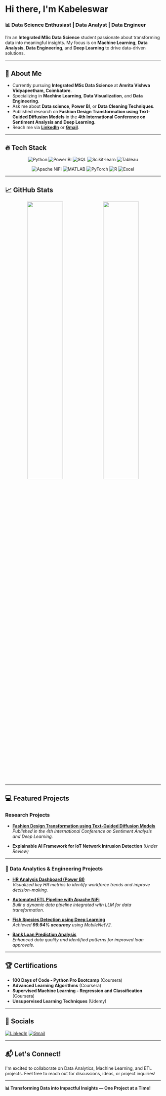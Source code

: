 # Hi there, I'm Kabeleswar 
### 📊 Data Science Enthusiast | Data Analyst | Data Engineer 

I’m an **Integrated MSc Data Science** student passionate about transforming data into meaningful insights. My focus is on **Machine Learning**, **Data Analysis**, **Data Engineering**, and **Deep Learning** to drive data-driven solutions.

---

## 🌟 About Me
- Currently pursuing **Integrated MSc Data Science** at **Amrita Vishwa Vidyapeetham, Coimbatore**.
-  Specializing in **Machine Learning**, **Data Visualization**, and **Data Engineering**.
-  Ask me about **Data science**, **Power BI**, or **Data Cleaning Techniques**.
-  Published research on **Fashion Design Transformation using Text-Guided Diffusion Models** in the **4th International Conference on Sentiment Analysis and Deep Learning**.
-  Reach me via [**LinkedIn**](https://www.linkedin.com/in/your-profile/) or [**Gmail**](mailto:your.email@gmail.com).

---

## 🔥 Tech Stack
<div align="center">

![Python](https://img.shields.io/badge/Python-3776AB?style=for-the-badge&logo=python&logoColor=white)
![Power BI](https://img.shields.io/badge/Power_BI-F2C811?style=for-the-badge&logo=powerbi&logoColor=black)
![SQL](https://img.shields.io/badge/SQL-4479A1?style=for-the-badge&logo=postgresql&logoColor=white)
![Scikit-learn](https://img.shields.io/badge/Scikit--learn-F7931E?style=for-the-badge&logo=scikit-learn&logoColor=white)
![Tableau](https://img.shields.io/badge/Tableau-E97627?style=for-the-badge&logo=tableau&logoColor=white)

![Apache NiFi](https://img.shields.io/badge/Apache%20NiFi-003545?style=for-the-badge&logo=apache&logoColor=white)
![MATLAB](https://img.shields.io/badge/MATLAB-0076A8?style=for-the-badge&logo=mathworks&logoColor=white)
![PyTorch](https://img.shields.io/badge/PyTorch-EE4C2C?style=for-the-badge&logo=pytorch&logoColor=white)
![R](https://img.shields.io/badge/R-276DC3?style=for-the-badge&logo=r&logoColor=white)
![Excel](https://img.shields.io/badge/Excel-217346?style=for-the-badge&logo=microsoft-excel&logoColor=white)

</div>

---


## 📈 GitHub Stats
<p align="center">
  <img width="48%" src="https://github-readme-stats.vercel.app/api?username=KB1629&show_icons=true&theme=dark" />
  <img width="48%" src="https://github-readme-streak-stats.herokuapp.com/?user=KB1629&theme=dark" />
</p>

---

## 💻 Featured Projects
###  **Research Projects**
-  **[Fashion Design Transformation using Text-Guided Diffusion Models](https://github.com/your-username/Fashion-Design-Transformation)**  
   *Published in the 4th International Conference on Sentiment Analysis and Deep Learning.*

- **Explainable AI Framework for IoT Network Intrusion Detection** *(Under Review)*  

---

### 🔧 **Data Analytics & Engineering Projects**
-  **[HR Analysis Dashboard (Power BI)](https://github.com/KB1629/HR-DASHBOARD-POWERBI)**  
   *Visualized key HR metrics to identify workforce trends and improve decision-making.*

-  **[Automated ETL Pipeline with Apache NiFi](https://github.com/KB1629/Automated-ETL-Pipeline-using-Apache-NiFi)**  
   *Built a dynamic data pipeline integrated with LLM for data transformation.*

-  **[Fish Species Detection using Deep Learning](https://github.com/KB1629/Fish_classification)**  
   *Achieved **99.94% accuracy** using MobileNetV2.*

-  **[Bank Loan Prediction Analysis](https://github.com/KB1629/Data-analysis---project-)**  
   *Enhanced data quality and identified patterns for improved loan approvals.*

  ---

## 🏆 Certifications
- **100 Days of Code - Python Pro Bootcamp** (Coursera)  
- **Advanced Learning Algorithms** (Coursera)  
- **Supervised Machine Learning - Regression and Classification** (Coursera)  
- **Unsupervised Learning Techniques** (Udemy)  

---

## 🔗 Socials
[![LinkedIn](https://img.shields.io/badge/LinkedIn-0A66C2?style=for-the-badge&logo=linkedin&logoColor=white)](https://www.linkedin.com/in/your-profile/)
[![Gmail](https://img.shields.io/badge/Gmail-D14836?style=for-the-badge&logo=gmail&logoColor=white)](mailto:your.email@gmail.com)

---

## 📬 Let's Connect!
I'm excited to collaborate on Data Analytics, Machine Learning, and ETL projects. Feel free to reach out for discussions, ideas, or project inquiries!

---

**📊 Transforming Data into Impactful Insights — One Project at a Time!**
